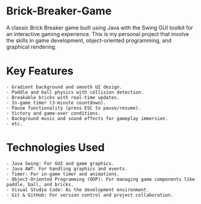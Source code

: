 # Brick-Breaker-Game
A classic Brick Breaker game built using Java with the Swing GUI toolkit for an interactive gaming experience. This is my personal project that involve the skills in game development, object-oriented programming, and graphical rendering.

# Key Features
    - Gradient background and smooth UI design.
    - Paddle and ball physics with collision detection.
    - Breakable bricks with real-time updates.
    - In-game timer (3-minute countdown).
    - Pause functionality (press ESC to pause/resume).
    - Victory and game-over conditions.
    - Background music and sound effects for gameplay immersion.
    - etc.

# Technologies Used
    - Java Swing: For GUI and game graphics.
    - Java AWT: For handling graphics and events.
    - Timer: For in-game timer and animations.
    - Object-Oriented Programming (OOP): For managing game components like paddle, ball, and bricks.
    - Visual Studio Code: As the development environment.
    - Git & GitHub: For version control and project collaboration.
